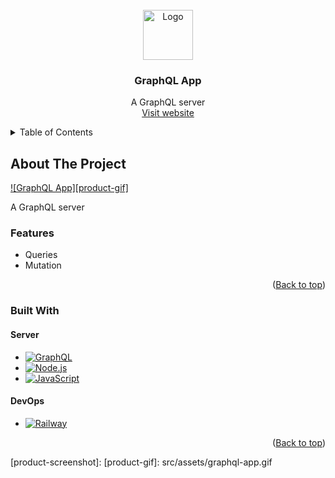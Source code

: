 <div id="top"></div>
<!-- PROJECT LOGO -->
<br />

<div align="center">
  <a href="https://github.com/parasagrawal71/graphql-app">
    <img src="https://cdn.jsdelivr.net/gh/devicons/devicon/icons/graphql/graphql-plain-wordmark.svg" alt="Logo" width="80" height="80">
  </a>
  <h3 align="center">GraphQL App</h3>
  <p align="center">
    A GraphQL server
    <br />
    <!-- <a href=""><strong>Explore the docs »</strong></a>
    <br />
    <br /> -->
    <a href="https://graphql-app.up.railway.app/">Visit website</a>
    <!-- ·
    <a href="">Watch Video</a> -->
  </p>
</div>

<!-- TABLE OF CONTENTS -->

<details>
  <summary>Table of Contents</summary>
  <ol>
    <li>
      <a href="#about-the-project">About The Project</a>
      <ul>
        <li><a href="#features">Features</a></li>
        <li><a href="#built-with">Built With</a></li>
      </ul>
    </li>
  </ol>
  <br />
</details>

<!-- ABOUT THE PROJECT -->

## About The Project

[![GraphQL App][product-gif]][website-link]

A GraphQL server

### Features

- Queries
- Mutation

<p align="right">(<a href="#top">Back to top</a>)</p>

### Built With

#### Server

- [![GraphQL][graphql-icon]][icon-url]
- [![Node.js][node-icon]][icon-url]
- [![JavaScript][javascript-icon]][icon-url]

#### DevOps

- [![Railway][railway-icon]][icon-url]

<p align="right">(<a href="#top">Back to top</a>)</p>

<!-- MARKDOWN LINKS & IMAGES -->

<!-- PROJECT SPECIFIC LINKS -->

[website-link]: https://graphql-app.up.railway.app/

[product-screenshot]:
[product-gif]: src/assets/graphql-app.gif

<!-- SKILLS -->

[icon-url]: #
[react-icon]: https://img.shields.io/badge/React-20232A?style=for-the-badge&logo=react&logoColor=61DAFB
[vue-icon]: https://img.shields.io/badge/Vue.js-35495E?style=for-the-badge&logo=vuedotjs&logoColor=4FC08D
[javascript-icon]: https://img.shields.io/badge/JavaScript-20232A?style=for-the-badge&logo=javascript&logoColor=F7DF1E
[node-icon]: https://img.shields.io/badge/Node.js-20232A?style=for-the-badge&logo=Node.js&logoColor=339933
[html5-icon]: https://img.shields.io/badge/HTML5-20232A?style=for-the-badge&logo=HTML5&logoColor=E34F26
[css3-icon]: https://img.shields.io/badge/CSS3-20232A?style=for-the-badge&logo=CSS3&logoColor=1572B6
[sass-icon]: https://img.shields.io/badge/SASS-20232A?style=for-the-badge&logo=SASS&logoColor=CC6699
[mongodb-icon]: https://img.shields.io/badge/MongoDB-20232A?style=for-the-badge&logo=MongoDB&logoColor=47A248
[firebase-icon]: https://img.shields.io/badge/firebase-20232A?style=for-the-badge&logo=firebase&logoColor=FFCA28
[material-ui-icon]: https://img.shields.io/badge/Material%20UI-20232A?style=for-the-badge&logo=MUI&logoColor=007FFF
[express-icon]: https://img.shields.io/badge/Express.js-20232A?style=for-the-badge&logo=Express&logoColor=FFFFFF
[mongoose-icon]: https://img.shields.io/badge/Mongoose-20232A?style=for-the-badge
[heroku-icon]: https://img.shields.io/badge/Heroku-20232A?style=for-the-badge&logo=Heroku&logoColor=430098
[graphql-icon]: https://img.shields.io/badge/GraphQL-20232A?style=for-the-badge&logo=graphql&logoColor=E434AA
[railway-icon]: https://img.shields.io/badge/Railway-20232A?style=for-the-badge&logo=railway&logoColor=FFFFFF

<!-- https://www.markdownguide.org/basic-syntax/#reference-style-links -->

<!-- Get icons from this website => https://simpleicons.org -->
